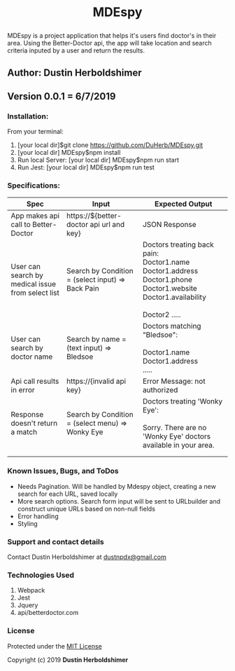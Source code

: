 # <p align="center">MDEspy</p>
MDEspy is a project application that helps it's users find doctor's in their area. Using the Better-Doctor api, the app will take location and search criteria inputed by a user and return the results.

## Author: Dustin Herboldshimer
## Version 0.0.1 = 6/7/2019

### Installation:
From your terminal:
1. [your local dir]$git clone https://github.com/DuHerb/MDEspy.git
2. [your local dir] MDEspy$npm install
3. Run local Server: [your local dir] MDEspy$npm run start
4. Run Jest: [your local dir] MDEspy$npm run test

### Specifications:
| Spec                                              | Input                                             | Expected Output                                                                                                                                          |
|---------------------------------------------------|---------------------------------------------------|----------------------------------------------------------------------------------------------------------------------------------------------------------|
| App makes api call to Better-Doctor               | https://${better-doctor api url and key}          | JSON Response                                                                                                                                            |
| User can search by medical issue from select list | Search by Condition = (select input) => Back Pain | Doctors treating back pain:<br> Doctor1.name<br> Doctor1.address<br> Doctor1.phone<br>  Doctor1.website<br> Doctor1.availability<br> <br>  Doctor2 ..... |
| User can search by doctor name                    | Search by name = (text input) => Bledsoe          |   Doctors matching "Bledsoe":<br>  <br> Doctor1.name<br> Doctor1.address<br> .....<br>                                                                   |
| Api call results in error                         | https://{invalid api key}                         | Error Message: not authorized                                                                                                                            |
| Response doesn't return a match                   | Search by Condition = (select menu) => Wonky Eye  |  Doctors treating 'Wonky Eye':<br> <br> Sorry. There are no 'Wonky Eye'   doctors available in your area.                                               |
|                                                   |                                                   |                                                                                                                                                          |
|                                                   |                                                   |                                                                                                                                                          |

### Known Issues, Bugs, and ToDos

- Needs Pagination.  Will be handled by Mdespy object, creating a new search for each URL, saved locally
- More search options.  Search form input will be sent to URLbuilder and construct unique URLs based on non-null fields
- Error handling
- Styling

### Support and contact details

Contact Dustin Herboldshimer at dustnpdx@gmail.com

### Technologies Used

1. Webpack
2. Jest
3. Jquery
4. api/betterdoctor.com

### License

Protected under the <a href="https://opensource.org/licenses/MIT">MIT License</a>

Copyright (c) 2019 **Dustin Herboldshimer**
